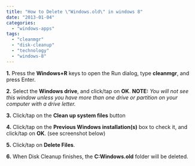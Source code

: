 ```yaml
---
title: "How to Delete \"Windows.old\" in windows 8"
date: "2013-01-04"
categories: 
  - "windows-apps"
tags: 
  - "cleanmgr"
  - "disk-cleanup"
  - "technology"
  - "windows-8"
---
```


**1.** Press the **Windows+R** keys to open the Run dialog, type **cleanmgr**, and press Enter.

**2.** Select the **Windows drive**, and click/tap on **OK**. **NOTE:** _You will not see this window unless you have more than one drive or partition on your computer with a drive letter._

**3.** Click/tap on the **Clean up system files** button

**4.** Click/tap on the **Previous Windows installation(s)** box to check it, and click/tap on **OK**. (see screenshot below)

**5.** Click/tap on **Delete Files**.

**6.** When Disk Cleanup finishes, the **C:Windows.old** folder will be deleted.
